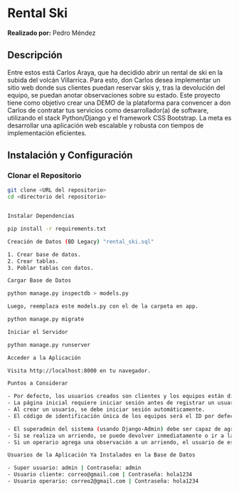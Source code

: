 # Rental Ski

**Realizado por:** Pedro Méndez

## Descripción

Entre estos está Carlos Araya, que ha decidido abrir un rental de ski en la subida del volcán Villarrica. Para esto, don Carlos desea implementar un sitio web donde sus clientes puedan reservar skis y, tras la devolución del equipo, se puedan anotar observaciones sobre su estado. Este proyecto tiene como objetivo crear una DEMO de la plataforma para convencer a don Carlos de contratar tus servicios como desarrollador(a) de software, utilizando el stack Python/Django y el framework CSS Bootstrap. La meta es desarrollar una aplicación web escalable y robusta con tiempos de implementación eficientes.

## Instalación y Configuración

### Clonar el Repositorio

```bash
git clone <URL del repositorio>
cd <directorio del repositorio>


Instalar Dependencias

pip install -r requirements.txt

Creación de Datos (BD Legacy) "rental_ski.sql"

1. Crear base de datos.
2. Crear tablas.
3. Poblar tablas con datos.

Cargar Base de Datos

python manage.py inspectdb > models.py

Luego, reemplaza este models.py con el de la carpeta en app.

python manage.py migrate

Iniciar el Servidor

python manage.py runserver

Acceder a la Aplicación

Visita http://localhost:8000 en tu navegador.

Puntos a Considerar

- Por defecto, los usuarios creados son clientes y los equipos están disponibles.
- La página inicial requiere iniciar sesión antes de registrar un usuario.
- Al crear un usuario, se debe iniciar sesión automáticamente.
- El código de identificación única de los equipos será el ID por defecto de la tabla.

- El superadmin del sistema (usando Django-Admin) debe ser capaz de agregar nuevos equipos y categorías. Esto se realiza directamente desde las vistas del admin.
- Si se realiza un arriendo, se puede devolver inmediatamente o ir a la vista /mis_arriendos para devolver los equipos.
- Si un operario agrega una observación a un arriendo, el usuario de ese arriendo recibe una penalización. Esto hace que el campo restringido sea verdadero, lo que impide que arrende nada durante un mes o hasta que el administrador quite la restricción.

Usuarios de la Aplicación Ya Instalados en la Base de Datos

- Super usuario: admin | Contraseña: admin
- Usuario cliente: correo@gmail.com | Contraseña: hola1234
- Usuario operario: correo2@gmail.com | Contraseña: hola1234
